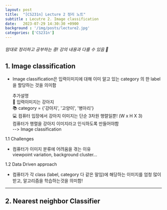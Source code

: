 ```yaml
---
layout: post
title:  "[CS231n] Lecture 2 정리 노트"
subtitle : Lecutre 2. Image classification
date:   2023-07-29 14:30:30 +0900
background : '/img/posts/lecture2.jpg'
categories: ['CS231n']
---
```


###### 맘대로 정리하고 공부하는 중! 강의 내용과 다를 수 있음 🙈

## __1. Image classification__ 
* Image classification은 입력이미지에 대해 이미 알고 있는 category 의 한 label을 할당하는 것을 의미함

        
    추가설명  
        :dog: 입력이미지는 강아지  
        :books: category = {'강아지', '고양이', '병아리'}  
        :computer: 컴퓨터 입장에서 강아지 이미지는 단순 3차원 행렬일뿐! (W x H X 3)  
        컴퓨터가 행렬을 강아지 이미지라고 인식하도록 만들어야함  
        --> Image classification


1.1 Challenges  
* 컴퓨터가 이미지 분류에 어려움을 겪는 이유  
    viewpoint variation, background cluster...
    
1.2 Data Driven approach  
* 컴퓨터가 각 class (label, category 다 같은 말임)에 해당하는 이미지를 엄청 많이 받고, 알고리즘을 학습하는것을 의미함!

* * *

## __2. Nearest neighbor Classifier__


